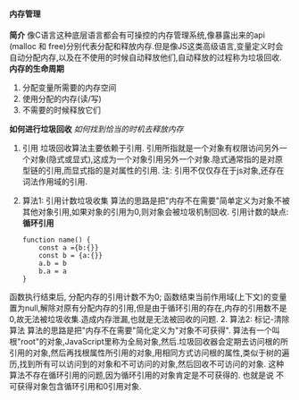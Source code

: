 #### 内存管理
**简介**
像C语言这种底层语言都会有可操控的内存管理系统,像暴露出来的api (malloc 和 free)分别代表分配和释放内存.但是像JS这类高级语言,变量定义时会自动分配内存,以及在不使用的时候自动释放他们,自动释放的过程称为垃圾回收.
**内存的生命周期**
1. 分配变量所需要的内存空间
2. 使用分配的内存(读/写)
3. 不需要的时候释放它们

**如何进行垃圾回收**
*如何找到恰当的时机去释放内存*
1. 引用
垃圾回收算法主要依赖于引用. 引用所指就是一个对象有权限访问另外一个对象(隐式或显式),这成为一个对象引用另外一个对象.隐式通常指的是对原型链的引用,而显式指的是对属性的引用.
注: 引用不仅仅存在于js对象,还存在词法作用域的引用.

2. 算法1: 引用计数垃圾收集
算法的思路是把"内存不在需要"简单定义为对象不被其他对象引用,如果对象的引用为0,则对象会被垃圾机制回收.
引用计数的缺点:**循环引用**
    ```
    function name() {
        const a ={b:{}}
        const b = {a:{}}
        a.b = b
        b.a = a
    }
    ```
函数执行结束后, 分配内存的引用计数不为0;
函数结束当前作用域(上下文)的变量置为null,解除对原有分配内存的引用,但是由于循环引用的存在,内存的引用数不是0,故无法被垃圾收集.造成内存泄漏,也就是无法被回收的问题.
2. 算法2: 标记-清除算法
算法的思路是把"内存不在需要"简化定义为"对象不可获得".
算法有一个叫根"root"的对象,JavaScript里称为全局对象,然后.垃圾回收器会定期去访问根的所引用的对象,然后再找根属性所引用的对象,用相同方式访问根的属性,类似于树的遍历,找到所有可以访问到的对象和不可访问的对象,然后回收不可访问的对象.
这种算法不存在循环引用的问题,因为循环引用的对象肯定是不可获得的.
也就是说 不可获得对象包含循环引用和0引用对象.